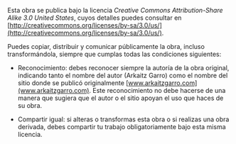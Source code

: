 Esta obra se publica bajo la licencia *Creative Commons Attribution-Share Alike 3.0 United States*, cuyos detalles puedes consultar en [http://creativecommons.org/licenses/by-sa/3.0/us/](http://creativecommons.org/licenses/by-sa/3.0/us/).Puedes copiar, distribuir y comunicar públicamente la obra, incluso transformándola, siempre que cumplas todas las condiciones siguientes:- Reconocimiento: debes reconocer siempre la autoría de la obra original, indicando tanto el nombre del autor (Arkaitz Garro) como el nombre del sitio donde se publicó originalmente [www.arkaitzgarro.com](www.arkaitzgarro.com). Este reconocimiento no debe hacerse de una manera que sugiera que el autor o el sitio apoyan el uso que haces de su obra.- Compartir igual: si alteras o transformas esta obra o si realizas una obra derivada, debes compartir tu trabajo obligatoriamente bajo esta misma licencia.